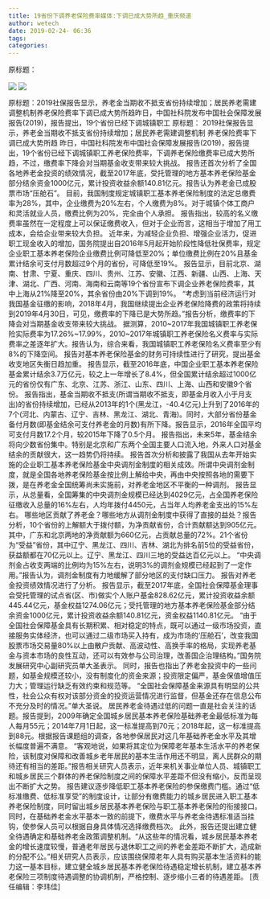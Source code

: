 ```yaml
---
title: 19省份下调养老保险费率媒体:下调已成大势所趋_重庆频道
author: wetech
date: 2019-02-24- 06:36
tags: 
categories: 
---
```

原标题：
<!-- more -->
                
<img align="center" border="0" src="http://p2.ifengimg.com/fck/2019_09/f27447c7a32f9f4_w197_h600.jpg" />
                
<img align="center" border="0" src="http://p2.ifengimg.com/a/2016/0810/204c433878d5cf9size1_w16_h16.png" />
            
原标题：2019社保报告显示，养老金当期收不抵支省份持续增加；居民养老需建调整机制养老保险费率下调已成大势所趋昨日，中国社科院发布中国社会保障发展报告(2019)，报告提出，19个省份已经下调城镇职工
原标题：
2019社保报告显示，养老金当期收不抵支省份持续增加；居民养老需建调整机制
养老保险费率下调已成大势所趋
昨日，中国社科院发布中国社会保障发展报告(2019)，报告提出，19个省份已经下调城镇职工养老保险费率，下调养老保险缴费率已成大势所趋，不过，缴费率下降会对当期基金收支带来较大挑战。
报告还首次分析了全国各地养老金投资的绩效情况，截至2017年底，受托管理的地方基本养老保险基金部分结余资金1000亿元，累计投资收益余额140.81亿元。报告认为养老金已成股票市场“压舱石”。
目前，我国制度规定城镇职工基本养老保险制度的法定总缴费率为28%，其中，企业缴费为20%左右，个人缴费为8%。对于城镇个体工商户和灵活就业人员，缴费比例为20%，完全由个人承担。
报告指出，较高的名义缴费率虽然在一定程度上可以保证缴费收入，但对于企业而言，这相当于增加了用工成本，会给企业带来较大负担。
近年来，为减轻企业负担、增强企业活力，促进职工现金收入的增加，国务院提出自2016年5月起开始阶段性降低社保费率，规定企业职工基本养老保险企业缴费比例可降低至20%；单位缴费比例在20%且基金累计结余可支付月数超过9个月的省份，可降低至19%。
报告显示，目前北京、湖南、甘肃、宁夏、重庆、四川、贵州、江苏、安徽、江西、新疆、山西、上海、天津、湖北、广西、河南、海南和云南等19个省份宣布下调企业养老保险费率，其中上海从21%降至20%，其余省份由20%下调到19%。
“考虑到当前经济运行对我国基金征缴的影响，2018年4月，我国继续提出企业养老保险降费的政策将持续到2019年4月30日，可见，缴费率的下降已是大势所趋。”报告分析，缴费率的下降会对当期基金收支带来较大挑战。
据测算，2010~2017年我国城镇职工养老保险实际费率为17.26%~17.99%，2010~2017年城镇职工养老保险名义费率与实际费率之差逐年扩大。报告认为，综合来看，我国城镇职工养老保险名义费率至少有8%的下降空间。
报告对基本养老保险基金的财务可持续性进行了研究，提出基金收支地区失衡日趋加重。
报告显示，截至2016年底，中国企业职工基本养老保险基金累计结余3.7万亿元，较之上一年增长了8.4%，但全国累计结余超过1000亿元的省份仅有广东、北京、江苏、浙江、山东、四川、上海、山西和安徽9个省份。
报告指出，基金当期收不抵支(所谓当期收不抵支，即基金月收入小于月支出)的省份持续增加，已经从2013年的1个(黑龙江，-40.4亿元)上升到了2016年的7个(河北、内蒙古、辽宁、吉林、黑龙江、湖北、青海)。同时，大部分省份基金备付月数(即基金结余可支付养老金的月数)有所下降。报告显示，2016年全国平均可支付月数17.2个月，较2015年下降了0.5个月。
报告指出，未来5年，基金结余将向少数省份集中。特别是北京和广东两个全国主要人口流入地，外来人口对基金结余的贡献很大，这一趋势仍将持续。
报告首次分析和披露了我国从去年开始实施的企业职工基本养老保险基金中央调剂金制度的相关成效。所谓中央调剂金制度，就是全国各地养老保险基金按比例上解给中央，再由中央按照各地的需要下拨，是在养老金全国统筹尚未实施前，对养老金地区不平衡的一种调剂。
报告显示，从总量看，全国筹集的中央调剂金规模已经达到4029亿元，占全国养老保险征缴收入总量的16%左右，人均年拨付4450元，占当年人均养老金支出的15%左右。
哪些地区贡献了养老金？哪些地方从调剂金制度中获得了直接的益处？报告分析，10个省份的上解额大于拨付额，为净贡献省份，合计贡献额达到905亿元。其中，广东和北京两地的净贡献额为660亿元，占贡献总量的72%。21个省份为“受益”省份，其中辽宁、黑龙江、四川、吉林、湖北为排名前5位的受益省份，获益额都在70亿元以上。辽宁、黑龙江、四川三地的受益达百亿元以上。
“中央调剂金占收支两端的比例均为15%左右，说明3%的调剂金规模已经起到了一定作用。”报告认为，调剂金制度有力地缓解了部分地区的支付缺口压力。
报告对养老金投资绩效情况进行了分析。
报告显示，截至2017年底，全国社会保障基金理事会受托管理的试点省(区、市)做实个人账户基金828.62亿元，累计投资收益余额445.44亿元，基金权益1274.06亿元；受托管理的地方基本养老保险基金部分结余资金1000亿元，累计投资收益余额140.81亿元，资金权益1140.81亿元。
“由于全国社会保障基金具有长期积累、相对稳定的特点，既可以通过一级市场投资，直接服务实体经济，也可以通过二级市场买入持有，成为市场的‘压舱石’，改变我国股票市场交易量80%以上由散户贡献、高波动性、高换手率的格局，实现养老基金与资本市场的良性互动，还可以有效参与公司治理，改善国企治理结构。”国务院发展研究中心副研究员单大圣表示。
同时，报告也指出了养老金投资中的一些问题，如基金规模还较小，没有制度化的资金来源；投资限定偏严，基金保值增值压力大；管理运行缺乏有效约束和规范等。
“全国社会保障基金来源具有明显的公共性，社会公众有权对该部分资金的投资运营情况进行监督，但基金还存在信息公布不充分及时的情况。”单大圣说。
居民养老金待遇过低的问题一直是社会关注的话题。报告提到，2009年确定全国城乡居民基本养老保险基础养老金最低标准为每人每月55元；2014年7月1日起，这一标准提高到70元；2018年起，这一标准提高到88元。根据报告课题组的调查，各地参保居民对这几年基础养老金水平及其增长幅度普遍不满意。
“客观地说，如果将其定位为保障老年基本生活水平的养老保险，该制度对保障和改善城乡老年居民的基本生活作用还不明显，离人民群众的期待还有相当的差距。”报告相关研究人员表示，近年来机关事业单位人员、城镇职工和城乡居民三个群体的养老保险制度之间的保障水平差距不但没有缩小，反而呈现出不断扩大之势。
报告建议逐步降低职工基本养老保险的参保缴费门槛。通过“低标准缴费、低标准享受”的制度设计，让部分有缴费能力的城乡居民进入职工基本养老保险制度，同时留出城乡居民基本养老保险与职工基本养老保险的衔接接口。同时，在基础养老金水平基本一致的前提下，缴费水平与养老金待遇标准适当挂钩，使参保人员可以根据自身具体情况选择缴费档次。
此外，报告还提出建立健全待遇确定和基础养老金政策调整机制。“从这些年的情况看，城乡居民基本养老金的增长速度较慢，普通老年居民与退休职工之间的养老金差距不断扩大，造成新的分配不公。”相关研究人员表示，应该围绕保障老年人具有购买基本生活资料的能力这一基本目标，建立健全城乡居民基本养老保险待遇稳定增长机制，建立基本养老保险三项制度待遇调整的协调机制，严格控制、逐步缩小三者的待遇差距。
[责任编辑：李玮佳]
            
